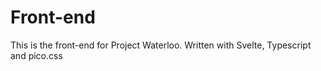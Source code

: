 # Front-end

This is the front-end for Project Waterloo. Written with Svelte, Typescript and pico.css

